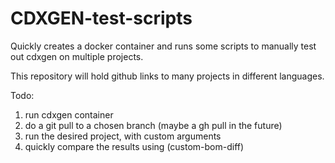 # CDXGEN-test-scripts
Quickly creates a docker container and runs some scripts to manually test out cdxgen on multiple projects.

This repository will hold github links to many projects in different languages.

Todo:
1) run cdxgen container
2) do a git pull to a chosen branch (maybe a gh pull in the future)
3) run the desired project, with custom arguments
4) quickly compare the results using (custom-bom-diff)


